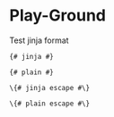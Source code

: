 # Play-Ground
Test jinja format
```jinja
{# jinja #}
```
```
{# plain #}
```
```jinja
\{# jinja escape #\}
```
```
\{# plain escape #\}
```
